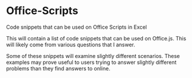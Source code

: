 # Office-Scripts
Code snippets that can be used on Office Scripts in Excel

This will contain a list of code snippets that can be used on Office.js. This will likely come from various questions that I answer.

Some of these snippets will examine slightly different scenarios. These examples may prove useful to users trying to answer slightly
different problems than they find answers to online.

